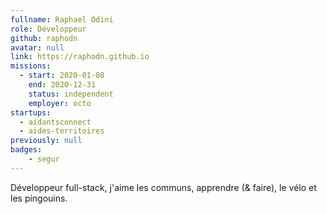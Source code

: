 ```yaml
---
fullname: Raphael Odini
role: Développeur
github: raphodn
avatar: null
link: https://raphodn.github.io
missions:
  - start: 2020-01-08
    end: 2020-12-31
    status: independent
    employer: octo
startups:
  - aidantsconnect
  - aides-territoires
previously: null
badges:
    - segur
---
```


Développeur full-stack, j'aime les communs, apprendre (& faire), le vélo et les pingouins.
